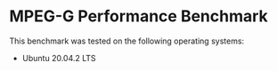 # MPEG-G Performance Benchmark

This benchmark was tested on the following operating systems:

- Ubuntu 20.04.2 LTS
